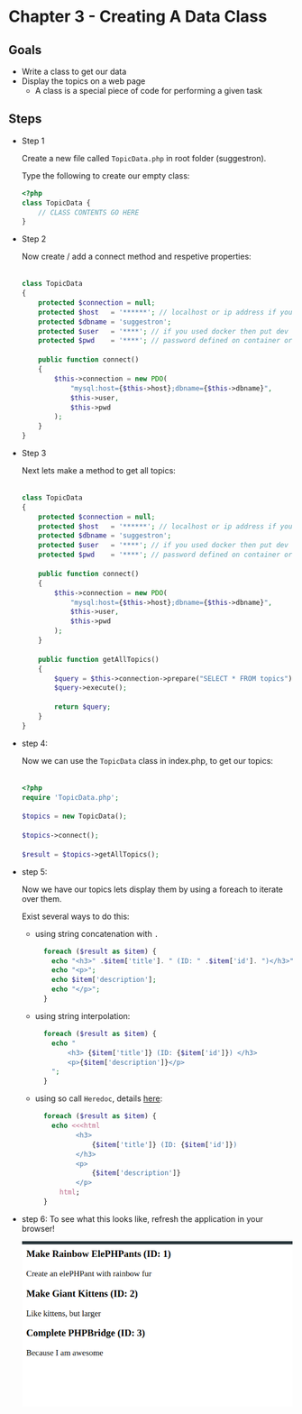 # Chapter 3 - Creating A Data Class

## Goals

- Write a class to get our data
- Display the topics on a web page
  - A class is a special piece of code for performing a given task

## Steps

- Step 1

  Create a new file called `TopicData.php` in root folder (suggestron).

  Type the following to create our empty class:

  ```php
  <?php
  class TopicData {
      // CLASS CONTENTS GO HERE
  }

  ```

- Step 2

  Now create / add a connect method and respetive properties:

  ```php

  class TopicData
  {
      protected $connection = null;
      protected $host   = '******'; // localhost or ip address if you are using docker
      protected $dbname = 'suggestron';
      protected $user   = '****'; // if you used docker then put dev or root otherwise
      protected $pwd    = '****'; // password defined on container or on the tool

      public function connect()
      {
          $this->connection = new PDO(
              "mysql:host={$this->host};dbname={$this->dbname}",
              $this->user,
              $this->pwd
          );
      }
  }

  ```

- Step 3

    Next lets make a method to get all topics:

    ```php

    class TopicData
    {
        protected $connection = null;
        protected $host   = '******'; // localhost or ip address if you are using docker
        protected $dbname = 'suggestron';
        protected $user   = '****'; // if you used docker then put dev or root otherwise
        protected $pwd    = '****'; // password defined on container or on the tool

        public function connect()
        {
            $this->connection = new PDO(
                "mysql:host={$this->host};dbname={$this->dbname}",
                $this->user,
                $this->pwd
            );
        }

        public function getAllTopics()
        {
            $query = $this->connection->prepare("SELECT * FROM topics");
            $query->execute();

            return $query;
        }
    }
    ```

- step 4:

    Now we can use the `TopicData` class in index.php, to get our topics:

    ```php

    <?php
    require 'TopicData.php';

    $topics = new TopicData();

    $topics->connect();

    $result = $topics->getAllTopics();

    ```

- step 5:

  Now we have our topics lets display them by using a foreach to iterate over them.

  Exist several ways to do this:
  - using string concatenation with `.`

    ```php
      foreach ($result as $item) {
        echo "<h3>" .$item['title']. " (ID: " .$item['id']. ")</h3>";
        echo "<p>";
        echo $item['description'];
        echo "</p>";
      }
    ```

  - using string interpolation:
    ```php
      foreach ($result as $item) {
        echo "
            <h3> {$item['title']} (ID: {$item['id']}) </h3>
            <p>{$item['description']}</p>
        ";
      }
    ```

  - using so call `Heredoc`, details [here](https://andy-carter.com/blog/what-are-php-heredoc-nowdoc):
      ```php
        foreach ($result as $item) {
          echo <<<html
                <h3> 
                    {$item['title']} (ID: {$item['id']}) 
                </h3>
                <p>
                    {$item['description']}
                </p>   
            html;
        }
    ```

- step 6:
  To see what this looks like, refresh the application in your browser!

  ![PHP info](index-result.png 'index result')